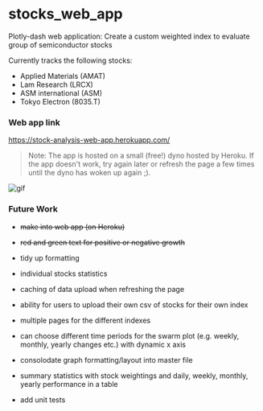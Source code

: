 # stocks_web_app
Plotly-dash web application: Create a custom weighted index to evaluate group of semiconductor stocks

Currently tracks the following stocks:
  - Applied Materials (AMAT)
  - Lam Research (LRCX)
  - ASM international (ASM)
  - Tokyo Electron (8035.T)


### Web app link
https://stock-analysis-web-app.herokuapp.com/

> Note: The app is hosted on a small (free!) dyno hosted by Heroku. If the app doesn't work, try again later or refresh the page a few times until the dyno has woken up again ;).

![gif](./assets/web-app.gif)

### Future Work

- ~~make into web app (on Heroku)~~
- ~~red and green text for positive or negative growth~~
- tidy up formatting
- individual stocks statistics
- caching of data upload when refreshing the page
- ability for users to upload their own csv of stocks for their own index
- multiple pages for the different indexes
- can choose different time periods for the swarm plot (e.g. weekly, monthly, yearly changes etc.) with dynamic x axis
- consolodate graph formatting/layout into master file
- summary statistics with stock weightings and daily, weekly, monthly, yearly performance in a table

- add unit tests
